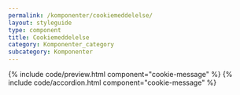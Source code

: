 ```yaml
---
permalink: /komponenter/cookiemeddelelse/
layout: styleguide
type: component
title: Cookiemeddelelse
category: Komponenter_category
subcategory: Komponenter 
---
```

{% include code/preview.html component="cookie-message" %}
{% include code/accordion.html component="cookie-message" %}
